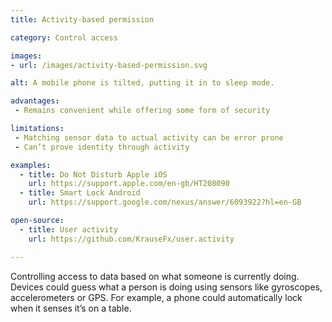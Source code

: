 ```yaml
---
title: Activity-based permission

category: Control access

images:
- url: /images/activity-based-permission.svg

alt: A mobile phone is tilted, putting it in to sleep mode.

advantages:
 - Remains convenient while offering some form of security

limitations:
 - Matching sensor data to actual activity can be error prone
 - Can’t prove identity through activity

examples:
  - title: Do Not Disturb Apple iOS
    url: https://support.apple.com/en-gb/HT208090
  - title: Smart Lock Android
    url: https://support.google.com/nexus/answer/6093922?hl=en-GB

open-source:
  - title: User activity
    url: https://github.com/KrauseFx/user.activity

---
```


Controlling access to data based on what someone is currently doing. Devices could guess what a person is doing using sensors like gyroscopes, accelerometers or GPS. For example, a phone could automatically lock when it senses it’s on a table.
